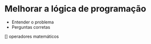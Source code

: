 # Melhorar a lógica de programação

- Entender o problema
- Perguntas corretas

[] operadores matemáticos